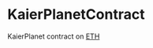 # KaierPlanetContract
KaierPlanet contract on [ETH](https://ropsten.etherscan.io/address/0x9c531b91b85c29531943f130059d921a7f6b6424)
